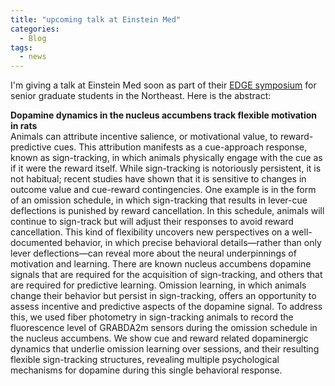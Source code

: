 ```yaml
---
title: "upcoming talk at Einstein Med"
categories:
  - Blog
tags:
  - news
---
```



I'm giving a talk at Einstein Med soon as part of their <a href="https://www.einsteinmed.edu/departments/neuroscience/events/edge/">EDGE symposium</a> for senior graduate students in the Northeast. Here is the abstract: 

**Dopamine dynamics in the nucleus accumbens track flexible motivation in rats**  
Animals can attribute incentive salience, or motivational value, to reward-predictive cues. This attribution manifests as a cue-approach response, known as sign-tracking, in which animals physically engage with the cue as if it were the reward itself. While sign-tracking is notoriously persistent, it is not habitual; recent studies have shown that it is sensitive to changes in outcome value and cue-reward contingencies. One example is in the form of an omission schedule, in which sign-tracking that results in lever-cue deflections is punished by reward cancellation. In this schedule, animals will continue to sign-track but will adjust their responses to avoid reward cancellation. This kind of flexibility uncovers new perspectives on a well-documented behavior, in which precise behavioral details—rather than only lever deflections—can reveal more about the neural underpinnings of motivation and learning. There are known nucleus accumbens dopamine signals that are required for the acquisition of sign-tracking, and others that are required for predictive learning. Omission learning, in which animals change their behavior but persist in sign-tracking, offers an opportunity to assess incentive and predictive aspects of the dopamine signal. To address this, we used fiber photometry in sign-tracking animals to record the fluorescence level of GRABDA2m sensors during the omission schedule in the nucleus accumbens. We show cue and reward related dopaminergic dynamics that underlie omission learning over sessions, and their resulting flexible sign-tracking structures, revealing multiple psychological mechanisms for dopamine during this single behavioral response.
